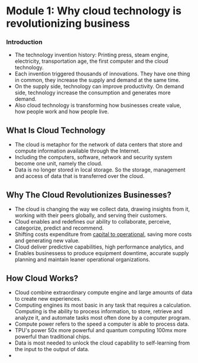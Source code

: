 # Module 1: Why cloud technology is revolutionizing business

### Introduction
- The technology invention history: Printing press, steam engine, electricity, transportation age, the first computer and the cloud technology.
- Each invention triggered thousands of innovations. They have one thing in common, they increase the supply and demand at the same time.
- On the supply side, technology can improve productivity. On demand side, technology increase the consumption and generates more demand.
- Also cloud technology is transforming how businesses create value, how people work and how people live.

## What Is Cloud Technology
- The cloud is metaphor for the network of data centers that store and compute information available through the Internet.
- Including the computers, software, network and security system become one unit, namely the cloud.
- Data is no longer stored in local storage. So the storage, management and access of data that is transferred over the cloud.

## Why The Cloud Revolutionizes Businesses?
- The cloud is changing the way we collect data, drawing insights from it, working with their peers globally, and serving their customers.
- Cloud enables and redefines our ability to collaborate, perceive, categorize, predict and recommend.
- Shifting costs expenditure from [capital to operational](https://www.investopedia.com/ask/answers/112814/whats-difference-between-capital-expenditures-capex-and-operational-expenditures-opex.asp#:~:text=Key%20Takeaways,equipment%2C%20machinery%2C%20and%20vehicles.), saving more costs and generating new value.
- Cloud deliver predictive capabilities, high performance analytics, and
- Enables businessess to produce equipment downtime, accurate supply planning and maintain leaner operational organizations.
## How Cloud Works?
- Cloud combine extraordinary compute engine and large amounts of data to create new experiences.
- Computing engines its most basic in any task that requires a calculation. Computing is the ability to process information, to store, retrieve and analyze it, and automate tasks most often done by a computer program.
- Compute power refers to the speed a computer is able to process data.
- TPU's power 50x more powerful and quantum computing 100mx more powerful than traditional chips. 
- Data is most needed to unlock the cloud capability to self-learning from the input to the output of data.
- 
